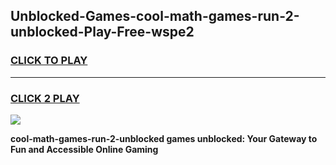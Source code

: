 
## Unblocked-Games-cool-math-games-run-2-unblocked-Play-Free-wspe2
<h3>
<a href="https://premium76.site?title=cool-math-games-run-2-unblocked&ref=20A">CLICK TO PLAY</a></h3>
<hr>

<h3>
<a href="https://premium76.site?title=cool-math-games-run-2-unblocked&ref=20A">CLICK 2 PLAY</a>
  
</h3>

<a href="https://premium76.site?title=cool-math-games-run-2-unblocked&ref=20A"><img src="https://clearcache.store/games.png"></a>


**cool-math-games-run-2-unblocked games unblocked: Your Gateway to Fun and Accessible Online Gaming**
